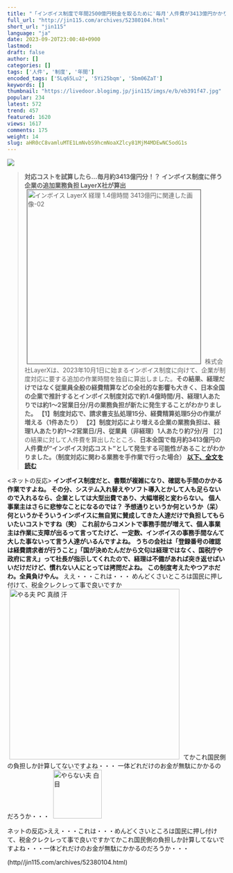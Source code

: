 ```yaml
---
title: "「インボイス制度で年間2500億円税金を取るために'毎月'人件費が3413億円かかります」 "
full_url: "http://jin115.com/archives/52380104.html"
short_url: "jin115"
language: "ja"
date: 2023-09-20T23:00:48+0900
lastmod: 
draft: false
author: []
categories: []
tags: ['人件', '制度', '年間']
encoded_tags: ['5Lq65Lu2', '5Yi25bqm', '5bm06ZaT']
keywords: []
thumbnail: "https://livedoor.blogimg.jp/jin115/imgs/e/b/eb391f47.jpg"
popular: 234
latest: 572
trend: 457
featured: 1620
views: 1617
comments: 175
weight: 14
slug: aHR0cC8vamluMTE1LmNvbS9hcmNoaXZlcy81MjM4MDEwNC5odG1s
---
```


![](https://livedoor.blogimg.jp/jin115/imgs/e/b/eb391f47.jpg)

<div><a name='more'></a> <blockquote><b>対応コストを試算したら…毎月約3413億円分！？ インボイス制度に伴う企業の追加業務負担 LayerX社が算出</b> <img src='https//livedoor.blogimg.jp/jin115/imgs/d/b/dbed5809.png' width='400' border='1' hspace='5' class='pict' alt='インボイス LayerX 経理 1.4億時間 3413億円に関連した画像-02'> 株式会社LayerXは、2023年10月1日に始まるインボイス制度に向けて、企業が制度対応に要する追加の作業時間を独自に算出しました。<b>その結果、経理だけではなく従業員全般の経費精算などの全社的な影響も大きく、日本全国の企業で推計するとインボイス制度対応で約1.4億時間/月、経理1人あたりでは約1〜2営業日分/月の業務負担が新たに発生することがわかりました。</b> <b>【1】制度対応で、請求書支払処理15分、経費精算処理5分の作業が増える（1件あたり） 【2】制度対応により増える企業の業務負担は、経理1人あたり約1〜2営業日/月、従業員（非経理）1人あたり約7分/月</b> 【2】の結果に対して人件費を算出したところ、<b>日本全国で毎月約3413億円の人件費が“インボイス対応コスト”として発生する可能性があることがわかりました。（制度対応に関わる業務を手作業で行った場合）</b> <a href='https//news.yahoo.co.jp/articles/544b087bc35333247b83ff7e53acc857d5032028' target='_blank'><b>以下、全文を読む</b></a></blockquote> <ネットの反応> <b>インボイス制度だと、書類が複雑になり、確認も手間のかかる作業ですよね。 その分、システム入れ替えやソフト導入とかして人も足らないので入れるなら、企業としては大型出費であり、大幅増税と変わらない。 個人事業主はさらに悲惨なことになるのでは？</b> <b>予想通りというか何というか（呆）</b> <b>何というかそういうインボイスに無自覚に賛成してきた人達だけで負担してもらいたいコストですね（笑） </b> <b>これ前からコメントで事務手間が増えて、個人事業主は作業に支障が出るって言ってたけど、一定数、インボイスの事務手間なんて大した事ないって言う人達がいるんですよね。</b> <b>うちの会社は「登録番号の確認は経費請求者が行うこと」「国が決めたんだから文句は経理ではなく、国税庁や政府に言え」って社長が指示してくれたので、経理は不備があれば突き返せばいいだけだけど、慣れない人にとっては拷問だよね。</b> <b>この制度考えたやつアホだわ。全員負けやん。</b> ええ・・・これは・・・ めんどくさいところは国民に押し付けて、税金クレクレって事で良いですか <img src='https//livedoor.blogimg.jp/jin115/imgs/4/7/4738b087.gif' alt='やる夫 PC 真顔 汗' width='392' border='0' hspace='5' class='pict'> てかこれ国民側の負担しか計算してないですよね・・・ 一体どれだけのお金が無駄にかかるのだろうか・・・ <img src='https//livedoor.blogimg.jp/jin115/imgs/6/8/6838f545.gif' alt='やらない夫 白目' width='112' border='0' hspace='5' class='pict'> <p>ネットの反応>ええ・・・これは・・・めんどくさいところは国民に押し付けて、税金クレクレって事で良いですかてかこれ国民側の負担しか計算してないですよね・・・一体どれだけのお金が無駄にかかるのだろうか・・・</p></div>

(http//jin115.com/archives/52380104.html)
